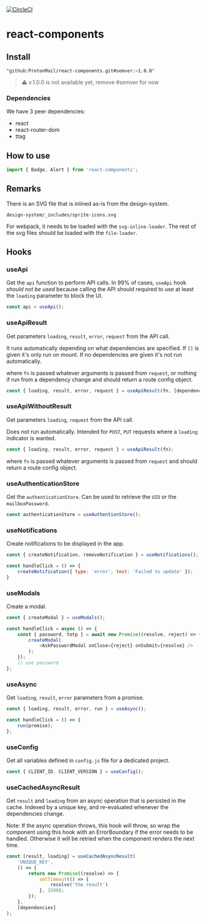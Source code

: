 [![CircleCI](https://circleci.com/gh/ProtonMail/react-components.svg?style=svg)](https://circleci.com/gh/ProtonMail/react-components)

# react-components

## Install

`"github:ProtonMail/react-components.git#semver:~1.0.0"`

> :warning: v.1.0.0 is not available yet, remove #semver for now

### Dependencies

We have 3 peer dependencies:

- react
- react-router-dom
- ttag

## How to use

```js
import { Badge, Alert } from 'react-components';
```

## Remarks
There is an SVG file that is inlined as-is from the design-system.

`design-system/_includes/sprite-icons.svg`

For webpack, it needs to be loaded with the `svg-inline-loader`. The rest of the svg files should be loaded with the `file-loader`.

## Hooks

### useApi
Get the `api` function to perform API calls. In 99% of cases, `useApi` hook *should not be used* because calling the API should required to use at least the `loading` parameter to block the UI.

``` js
const api = useApi();
```

### useApiResult
Get parameters `loading`, `result`, `error`, `request` from the API call.

It runs automatically depending on what dependencies are specified. If `[]` is given it's only run on mount. If no dependencies are given it's not run automatically.

where `fn` is passed whatever arguments is passed from `request`, or nothing if run from a dependency change and should return a route config object.

``` js
const { loading, result, error, request } = useApiResult(fn, [dependencies]);
```

### useApiWithoutResult
Get parameters `loading`, `request` from the API call.

Does not run automatically. Intended for `POST`, `PUT` requests where a `loading` indicator is wanted.

``` js
const { loading, result, error, request } = useApiResult(fn);
```

where `fn` is passed whatever arguments is passed from `request` and should return a route config object.

### useAuthenticationStore
Get the `authenticationStore`. Can be used to retrieve the `UID` or the `mailboxPassword`.

``` js
const authenticationStore = useAuthentionStore();
```

### useNotifications
Create notifications to be displayed in the app.

``` js
const { createNotification, removeNotification } = useNotifications();

const handleClick = () => {
    createNotification({ type: 'error', text: 'Failed to update' });
}
```

### useModals
Create a modal.

``` js
const { createModal } = useModals();

const handleClick = async () => {
    const { password, totp } = await new Promise((resolve, reject) => {
        createModal(
            <AskPasswordModal onClose={reject} onSubmit={resolve} />
        );
    });
    // use password
};
```

### useAsync
Get `loading`, `result`, `error` parameters from a promise.

``` js
const { loading, result, error, run } = useAsync();

const handleClick = () => {
    run(promise);
};
```

### useConfig

Get all variables defined in `config.js` file for a dedicated project.

``` js
const { CLIENT_ID, CLIENT_VERSION } = useConfig();
```

### useCachedAsyncResult
Get `result` and `loading` from an async operation that is persisted in the cache. Indexed by a unique key, and re-evaluated whenever the dependencies change.

Note: If the async operation throws, this hook will throw, so wrap the component using this hook with an ErrorBoundary if the error needs to be handled. Otherwise it will be retried when the component renders the next time.

```js
const [result, loading] = useCachedAsyncResult(
    'UNIQUE_KEY',
    () => {
        return new Promise((resolve) => {
            setTimeout(() => {
                resolve('the result')
            }, 1500);
        });
    },
    [dependencies]
);
```
